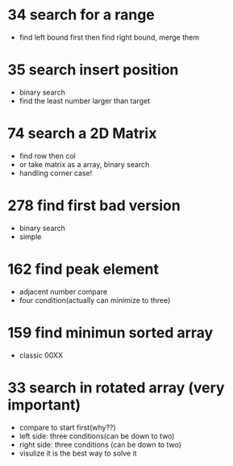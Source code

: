 # 34 search for a range
- find left bound first then find right bound, merge them
# 35 search insert position
- binary search 
- find the least number larger than target
# 74 search a 2D Matrix
- find row then col
- or take matrix as a array, binary search
- handling corner case!
# 278 find first bad version
- binary search
- simple
# 162 find peak element
- adjacent number compare
- four condition(actually can minimize to three)
# 159 find minimun sorted array
- classic 00XX
# 33 search in rotated array (very important)
- compare to start first(why??)
- left side:
  three conditions(can be down to two)
- right side:
  three conditions (can be down to two)
- visulize it is the best way to solve it
